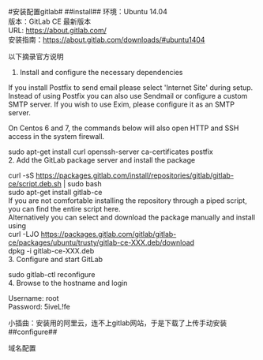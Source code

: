 #安装配置gitlab#
##install##
环境：Ubuntu 14.04  
版本：GitLab CE 最新版本  
URL: https://about.gitlab.com/  
安装指南：https://about.gitlab.com/downloads/#ubuntu1404  

以下摘录官方说明  
1. Install and configure the necessary dependencies

If you install Postfix to send email please select 'Internet Site' during setup. Instead of using Postfix you can also use Sendmail or configure a custom SMTP server. If you wish to use Exim, please configure it as an SMTP server.

On Centos 6 and 7, the commands below will also open HTTP and SSH access in the system firewall.

sudo apt-get install curl openssh-server ca-certificates postfix  
2. Add the GitLab package server and install the package

curl -sS https://packages.gitlab.com/install/repositories/gitlab/gitlab-ce/script.deb.sh | sudo bash  
sudo apt-get install gitlab-ce  
If you are not comfortable installing the repository through a piped script, you can find the entire script here.  
Alternatively you can select and download the package manually and install using  
curl -LJO https://packages.gitlab.com/gitlab/gitlab-ce/packages/ubuntu/trusty/gitlab-ce-XXX.deb/download  
dpkg -i gitlab-ce-XXX.deb  
3. Configure and start GitLab  

sudo gitlab-ctl reconfigure  
4. Browse to the hostname and login

Username: root   
Password: 5iveL!fe

小插曲：安装用的阿里云，连不上gitlab网站，于是下载了上传手动安装  
##configure##

域名配置  

